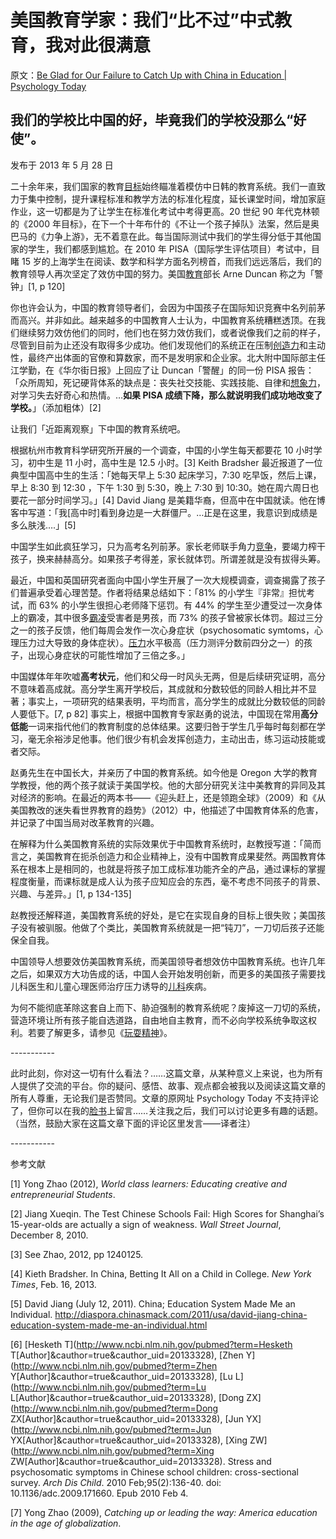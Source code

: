 # 美国教育学家：我们“比不过”中式教育，我对此很满意

原文：[Be Glad for Our Failure to Catch Up with China in Education | Psychology Today](https://www.psychologytoday.com/us/blog/freedom-learn/201305/be-glad-our-failure-catch-china-in-education)

## 我们的学校比中国的好，毕竟我们的学校没那么“好使”。

发布于 2013 年 5 月 28 日

二十余年来，我们国家的教育[目标](https://www.psychologytoday.com/us/basics/motivation)始终瞄准着模仿中日韩的教育系统。我们一直致力于集中控制，提升课程标准和教学方法的标准化程度，延长课堂时间，增加家庭作业，这一切都是为了让学生在标准化考试中考得更高。20 世纪 90 年代克林顿的《2000 年目标》，在下一个十年布什的《不让一个孩子掉队》法案，然后是奥巴马的《力争上游》，无不着意在此。每当国际测试中我们的学生得分低于其他国家的学生，我们都感到尴尬。在 2010 年 PISA（国际学生评估项目）考试中，目睹 15 岁的上海学生在阅读、数学和科学方面名列榜首，而我们远远落后，我们的教育领导人再次坚定了效仿中国的努力。美国[教育](https://www.psychologytoday.com/us/basics/Education)部长 Arne Duncan 称之为「警钟」[1, p 120]

你也许会认为，中国的教育领导者们，会因为中国孩子在国际知识竞赛中名列前茅而高兴。并非如此。越来越多的中国教育人士认为，中国教育系统糟糕透顶。在我们继续努力效仿他们的同时，他们也在努力效仿我们，或者说像我们之前的样子，尽管到目前为止还没有取得多少成功。他们发现他们的系统正在压制[创造力](https://www.psychologytoday.com/us/basics/creativity)和主动性，最终产出体面的官僚和算数家，而不是发明家和企业家。北大附中国际部主任江学勤，在《华尔街日报》上回应了让 Duncan「警醒」的同一份 PISA 报告：「众所周知，死记硬背体系的缺点是：丧失社交技能、实践技能、自律和[想象力](https://www.psychologytoday.com/us/basics/imagination)，对学习失去好奇心和热情。…**如果 PISA 成绩下降，那么就说明我们成功地改变了学校。**」（添加粗体）[2] 

让我们「近距离观察」下中国的教育系统吧。

根据杭州市教育科学研究所开展的一个调查，中国的小学生每天都要花 10 小时学习，初中生是 11 小时，高中生是 12.5 小时。[3] Keith Bradsher 最近报道了一位典型中国高中生的生活：「她每天早上 5:30 起床学习，7:30 吃早饭，然后上课，早上 8:30 到 12:30 ，下午 1:30 到 5:30，晚上 7:30 到 10:30。她在周六周日也要花一部分时间学习。」[4] David Jiang 是美籍华裔，但高中在中国就读。他在博客中写道：「我[高中时]看到身边是一大群僵尸。…正是在这里，我意识到成绩是多么肤浅….」[5]

中国学生如此疯狂学习，只为高考名列前茅。家长老师联手角力[竞争](https://www.psychologytoday.com/us/basics/sport-and-competition)，要竭力榨干孩子，换来赫赫高分。如果孩子考得差，家长就体罚。所谓差就是没有拔得头筹。

最近，中国和英国研究者面向中国小学生开展了一次大规模调查，调查揭露了孩子们普遍承受着心理苦楚。作者将结果总结如下：「81% 的小学生『非常』担忧考试，而 63% 的小学生很担心老师降下惩罚。有 44% 的学生至少遭受过一次身体上的霸凌，其中很多[霸凌](https://www.psychologytoday.com/us/basics/bullying)受害者是男孩，而 73% 的孩子曾被家长体罚。超过三分之一的孩子反馈，他们每周会发作一次心身症状（psychosomatic symtoms，心理压力过大导致的身体症状）。[压力](https://www.psychologytoday.com/us/basics/stress)水平极高（压力测评分数前四分之一）的孩子，出现心身症状的可能性增加了三倍之多。」

中国媒体年年吹嘘**高考状元**，他们和父母一时风头无两，但是后续研究证明，高分不意味着高成就。高分学生离开学校后，其成就和分数较低的同龄人相比并不显著；事实上，一项研究的结果表明，平均而言，高分学生的成就比分数较低的同龄人要低下。[7, p 82] 事实上，根据中国教育专家赵勇的说法，中国现在常用**高分低能**一词来指代他们的教育制度的总体结果。这要归咎于学生几乎每时每刻都在学习，毫无余裕涉足他事。他们很少有机会发挥创造力，主动出击，练习运动技能或者交际。

赵勇先生在中国长大，并亲历了中国的教育系统。如今他是 Oregon 大学的教育学教授，他的两个孩子就读于美国学校。他的大部分研究关注中美教育的异同及其对经济的影响。在最近的两本书——《迎头赶上，还是领跑全球》（2009）和《从美国教改的迷失看世界教育的趋势》（2012）中，他描述了中国教育体系的危害，并记录了中国当局对改革教育的兴趣。

在解释为什么美国教育系统的实际效果优于中国教育系统时，赵教授写道：「简而言之，美国教育在扼杀创造力和企业精神上，没有中国教育成果斐然。两国教育体系在根本上是相同的，也就是将孩子加工成标准功能齐全的产品，通过课标的掌握程度衡量，而课标就是成人认为孩子应知应会的东西，毫不考虑不同孩子的背景、兴趣、与差异。」[1, p 134-135]

赵教授还解释道，美国教育系统的好处，是它在实现自身的目标上很失败；美国孩子没有被驯服。他做了个类比，美国教育系统就是一把“钝刀”，一刀切后孩子还能保全自我。

中国领导人想要效仿美国教育系统，而美国领导者想效仿中国教育系统。也许几年之后，如果双方大功告成的话，中国人会开始发明创新，而更多的美国孩子需要找儿科医生和儿童心理医师治疗压力诱导的[儿科](https://www.psychologytoday.com/us/basics/child-development)疾病。

为何不能彻底革除这套自上而下、胁迫强制的教育系统呢？废掉这一刀切的系统，营造环境让所有孩子能自选道路，自由地自主教育，而不必向学校系统争取这权利。若要了解更多，请参见《[玩耍精神](http://www.amazon.com/Free-Learn-Unleashing-Instinct-Self-Reliant/dp/0465084990/ref=tmm_pap_title_0?_encoding=UTF8&qid=&sr=)》。

\-----------

此时此刻，你对这一切有什么看法？……这篇文章，从某种意义上来说，也为所有人提供了交流的平台。你的疑问、感悟、故事、观点都会被我以及阅读这篇文章的所有人尊重，无论我们是否赞同。文章的原网址 Psychology Today 不支持评论了，但你可以在我的[脸书](https://www.facebook.com/peter.gray.3572)上留言……关注我之后，我们可以讨论更多有趣的话题。（当然，鼓励大家在这篇文章下面的评论区里发言——译者注）

\-----------

参考文献

[1] Yong Zhao (2012), *World class learners: Educating creative and entrepreneurial Students*.

[2] Jiang Xueqin. The Test Chinese Schools Fail: High Scores for Shanghai’s 15-year-olds are actually a sign of weakness. *Wall Street Journal*, December 8, 2010.

[3] See Zhao, 2012, pp 1240125.

[4] Kieth Bradsher. In China, Betting It All on a Child in College. *New York Times*, Feb. 16, 2013.

[5] David Jiang (July 12, 2011). China; Education System Made Me an Individual. http://diaspora.chinasmack.com/2011/usa/david-jiang-china-education-system-made-me-an-individual.html

[6] [Hesketh T](http://www.ncbi.nlm.nih.gov/pubmed?term=Hesketh T[Author]&cauthor=true&cauthor_uid=20133328), [Zhen Y](http://www.ncbi.nlm.nih.gov/pubmed?term=Zhen Y[Author]&cauthor=true&cauthor_uid=20133328), [Lu L](http://www.ncbi.nlm.nih.gov/pubmed?term=Lu L[Author]&cauthor=true&cauthor_uid=20133328), [Dong ZX](http://www.ncbi.nlm.nih.gov/pubmed?term=Dong ZX[Author]&cauthor=true&cauthor_uid=20133328), [Jun YX](http://www.ncbi.nlm.nih.gov/pubmed?term=Jun YX[Author]&cauthor=true&cauthor_uid=20133328), [Xing ZW](http://www.ncbi.nlm.nih.gov/pubmed?term=Xing ZW[Author]&cauthor=true&cauthor_uid=20133328). Stress and psychosomatic symptoms in Chinese school children: cross-sectional survey. *Arch Dis Child*. 2010 Feb;95(2):136-40. doi: 10.1136/adc.2009.171660. Epub 2010 Feb 4.

[7] Yong Zhao (2009), *Catching up or leading the way: America education in the age of globalization*.